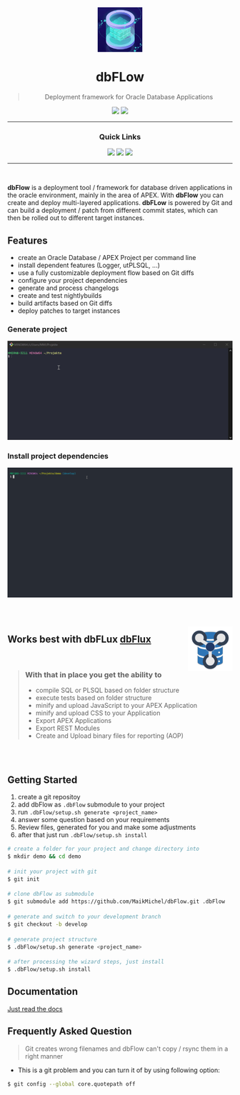 <div align='center'>
  <img src="docs/images/logo.jpg" align="center" width="100px"/>
  <h1>dbFLow</h1>

  > Deployment framework for Oracle Database Applications

  <a href='https://github.com/maikmichel/dbflow/releases'><img src='https://img.shields.io/github/v/release/maikmichel/dbflow?color=%23FDD835&label=version&style=for-the-badge'></a>
  <a href='https://github.com/maikmichel/dbflow/blob/main/LICENSE'><img src='https://img.shields.io/github/license/maikmichel/dbflow?style=for-the-badge'></a>
</div>

---

<div align='center'>

### Quick Links

<a href='https://maikmichel.github.io/dbFlow/'><img src='https://img.shields.io/badge/DOCS-gray?style=for-the-badge'></a> <a href='https://maikmichel.github.io/dbFlow/getting_started/'><img src='https://img.shields.io/badge/GETTING STARTED-blue?style=for-the-badge'></a> <a href='https://maikmichel.github.io/dbFlow/changelog/'><img src='https://img.shields.io/badge/CHANGELOG-green?style=for-the-badge'></a>

</div>

---
<br/>

**dbFlow** is a deployment tool / framework for database driven applications in the oracle environment, mainly in the area of APEX. With **dbFlow** you can create and deploy multi-layered applications. **dbFLow** is powered by Git and can build a deployment / patch from different commit states, which can then be rolled out to different target instances.

## Features

- create an Oracle Database / APEX Project per command line
- install dependent features (Logger, utPLSQL, ...)
- use a fully customizable deployment flow based on Git diffs
- configure your project dependencies
- generate and process changelogs
- create and test nightlybuilds
- build artifacts based on Git diffs
- deploy patches to target instances


### Generate project

  ![ScreenCast:  Generate demo project](docs/images/generate_demo.gif)

### Install project dependencies

  ![ScreenCast:  Install demo project](docs/images/install_demo.gif)

</br>
</br>

<a href='https://marketplace.visualstudio.com/items?itemName=MaikMichel.dbflow'><img src='docs/images/dbflux.png' width="100px" align="right"></a>
## Works best with dbFLux [dbFlux](https://marketplace.visualstudio.com/items?itemName=MaikMichel.dbflow)


<br/>

>### With that in place you get the ability to
>- compile SQL or PLSQL based on folder structure
>- execute tests based on folder structure
>- minify and upload JavaScript to your APEX Application
>- minify and upload CSS to your Application
>- Export APEX Applications
>- Export REST Modules
>- Create and Upload binary files for reporting (AOP)

</br>
</br>

## Getting Started

1. create a git repositoy
2. add dbFlow as `.dbFlow` submodule to your project
3. run `.dbFlow/setup.sh generate <project_name>`
4. answer some question based on your requirements
6. Review files, generated for you and make some adjustments
5. after that just run `.dbFlow/setup.sh install`

```bash
# create a folder for your project and change directory into
$ mkdir demo && cd demo

# init your project with git
$ git init

# clone dbFlow as submodule
$ git submodule add https://github.com/MaikMichel/dbFlow.git .dbFlow

# generate and switch to your development branch
$ git checkout -b develop

# generate project structure
$ .dbFlow/setup.sh generate <project_name>

# after processing the wizard steps, just install
$ .dbFlow/setup.sh install
```


## Documentation
  [Just read the docs](https://maikmichel.github.io/dbFlow/)

## Frequently Asked Question

> Git creates wrong filenames and dbFlow can't copy / rsync them in a right manner

- This is a git problem and you can turn it of by using following option:
```bash
$ git config --global core.quotepath off
```
